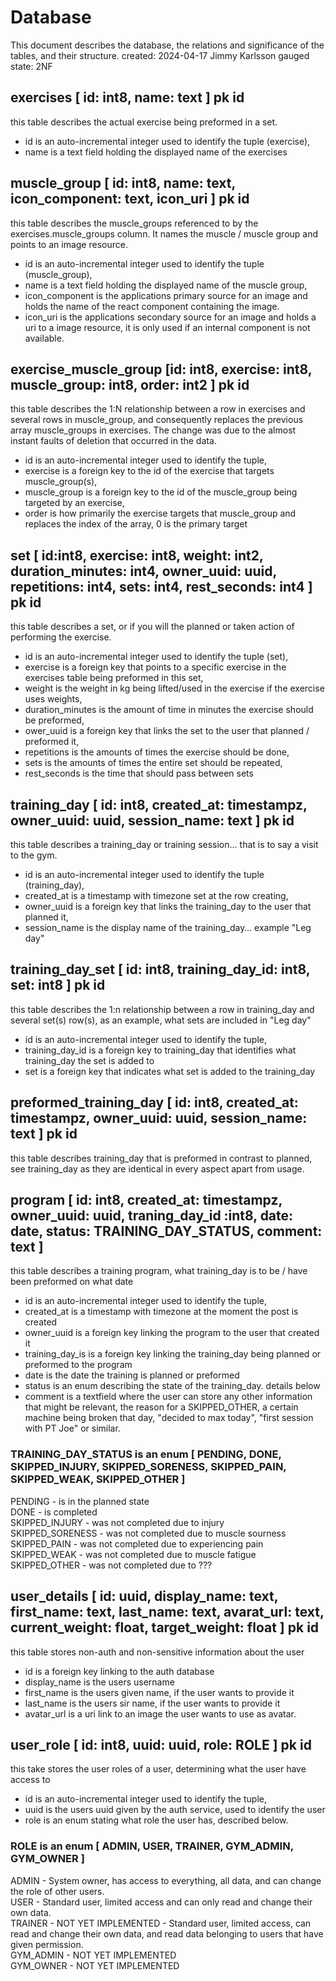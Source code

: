 # Database

This document describes the database, the relations and significance of the tables, and their structure.
created: 2024-04-17 Jimmy Karlsson
gauged state: 2NF

## exercises [ id: int8, name: text ] pk id

this table describes the actual exercise being preformed in a set.

- id is an auto-incremental integer used to identify the tuple (exercise),
- name is a text field holding the displayed name of the exercises

## muscle_group [ id: int8, name: text, icon_component: text, icon_uri ] pk id

this table describes the muscle_groups referenced to by the exercises.muscle_groups column.
It names the muscle / muscle group and points to an image resource.

- id is an auto-incremental integer used to identify the tuple (muscle_group),
- name is a text field holding the displayed name of the muscle group,
- icon_component is the applications primary source for an image and holds the name of the react component containing the image.
- icon_uri is the applications secondary source for an image and holds a uri to a image resource, it is only used if an internal component is not available.

## exercise_muscle_group [id: int8, exercise: int8, muscle_group: int8, order: int2 ] pk id

this table describes the 1:N relationship between a row in exercises and several rows in muscle_group,
and consequently replaces the previous array muscle_groups in exercises. The change was due to the almost instant faults of deletion that occurred in the data.

- id is an auto-incremental integer used to identify the tuple,
- exercise is a foreign key to the id of the exercise that targets muscle_group(s),
- muscle_group is a foreign key to the id of the muscle_group being targeted by an exercise,
- order is how primarily the exercise targets that muscle_group and replaces the index of the array, 0 is the primary target

## set [ id:int8, exercise: int8, weight: int2, duration_minutes: int4, owner_uuid: uuid, repetitions: int4, sets: int4, rest_seconds: int4 ] pk id

this table describes a set, or if you will the planned or taken action of performing the exercise.

- id is an auto-incremental integer used to identify the tuple (set),
- exercise is a foreign key that points to a specific exercise in the exercises table being preformed in this set,
- weight is the weight in kg being lifted/used in the exercise if the exercise uses weights,
- duration_minutes is the amount of time in minutes the exercise should be preformed,
- ower_uuid is a foreign key that links the set to the user that planned / preformed it,
- repetitions is the amounts of times the exercise should be done,
- sets is the amounts of times the entire set should be repeated,
- rest_seconds is the time that should pass between sets

## training_day [ id: int8, created_at: timestampz, owner_uuid: uuid, session_name: text ] pk id

this table describes a training_day or training session… that is to say a visit to the gym.

- id is an auto-incremental integer used to identify the tuple (training_day),
- created_at is a timestamp with timezone set at the row creating,
- owner_uuid is a foreign key that links the training_day to the user that planned it,
- session_name is the display name of the training_day… example "Leg day"

## training_day_set [ id: int8, training_day_id: int8, set: int8 ] pk id

this table describes the 1:n relationship between a row in training_day and several  set(s) row(s),
as an example, what sets are included in "Leg day"

- id is an auto-incremental integer used to identify the tuple,
- training_day_id is a foreign key to training_day that identifies what training_day the set is added to
- set is a foreign key that indicates what set is added to the training_day

## preformed_training_day [ id: int8, created_at: timestampz, owner_uuid: uuid, session_name: text ] pk id

this table describes training_day that is preformed in contrast to planned, see training_day as they are identical in every aspect apart from usage.

## program [ id: int8, created_at: timestampz, owner_uuid: uuid, traning_day_id :int8, date: date, status: TRAINING_DAY_STATUS, comment: text ]

this table describes a training program, what training_day is to be / have been preformed on what date

- id is an auto-incremental integer used to identify the tuple,
- created_at is a timestamp with timezone at the moment the post is created
- owner_uuid is a foreign key linking the program to the user that created it
- training_day_is is a foreign key linking the training_day being planned or preformed to the program
- date is the date the training is planned or preformed
- status is an enum describing the state of the training_day. details below
- comment is a textfield where the user can store any other information that might be relevant, the reason for a SKIPPED_OTHER, a certain machine being broken that day, "decided to max today", "first session with PT Joe" or similar.

### TRAINING_DAY_STATUS is an enum [ PENDING, DONE, SKIPPED_INJURY, SKIPPED_SORENESS, SKIPPED_PAIN, SKIPPED_WEAK, SKIPPED_OTHER ]

  PENDING - is in the planned state  
  DONE - is completed  
  SKIPPED_INJURY - was not completed due to injury  
  SKIPPED_SORENESS - was not completed due to muscle sourness  
  SKIPPED_PAIN - was not completed due to experiencing pain  
  SKIPPED_WEAK - was not completed due to muscle fatigue  
  SKIPPED_OTHER - was not completed due to ???  

## user_details [ id: uuid, display_name: text, first_name: text, last_name: text, avarat_url: text, current_weight: float, target_weight: float ] pk id

this table stores non-auth and non-sensitive information about the user

- id is a foreign key linking to the auth database
- display_name is the users username
- first_name is the users given name, if the user wants to provide it
- last_name is the users sir name, if the user wants to provide it
- avatar_url is a uri link to an image the user wants to use as avatar.

## user_role [ id: int8, uuid: uuid, role: ROLE ] pk id

this take stores the user roles of a user, determining what the user have access to

- id is an auto-incremental integer used to identify the tuple,
- uuid is the users uuid given by the auth service, used to identify the user
- role is an enum stating what role the user has, described below.

### ROLE is an enum [ ADMIN, USER, TRAINER, GYM_ADMIN, GYM_OWNER ]

  ADMIN - System owner, has access to everything, all data, and can change the role of other users.  
  USER - Standard user, limited access and can only read and change their own data.  
  TRAINER - NOT YET IMPLEMENTED - Standard user, limited access, can read and change their own data, and read data belonging to users that have given permission.  
  GYM_ADMIN -  NOT YET IMPLEMENTED  
  GYM_OWNER - NOT YET IMPLEMENTED  

